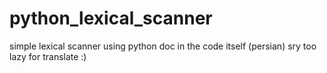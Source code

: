 # python_lexical_scanner
simple lexical scanner using python
doc in the code itself (persian) sry too lazy  for translate :)
